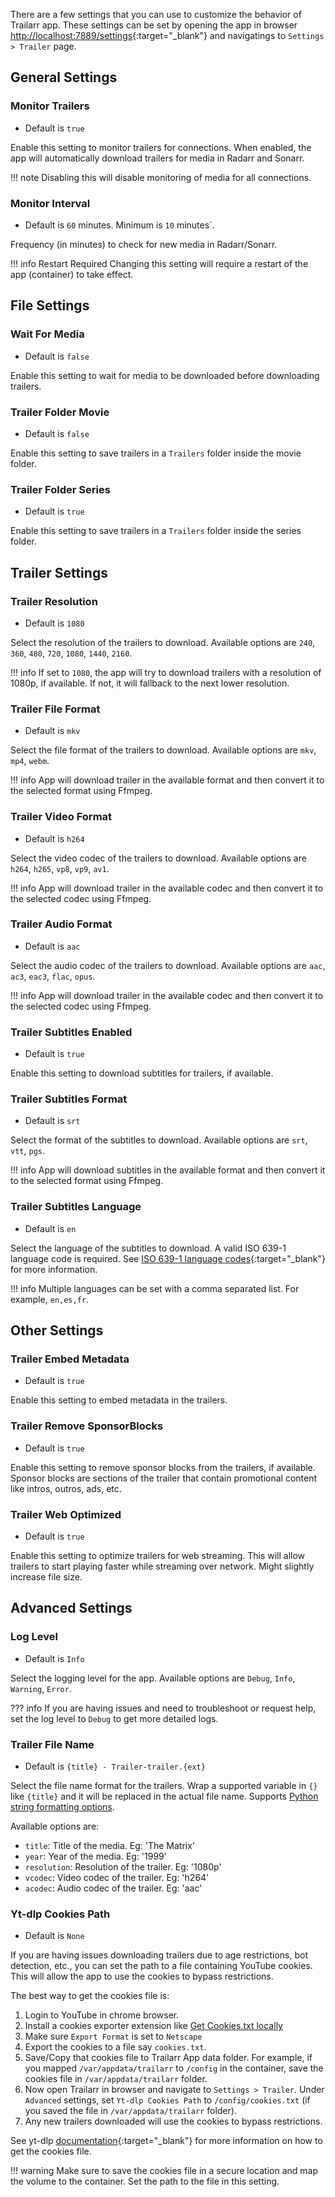 There are a few settings that you can use to customize the behavior of Trailarr app. These settings can be set by opening the app in browser [http://localhost:7889/settings](http://localhost:8000/settings){:target="_blank"} and navigatings  to `Settings > Trailer` page.

## General Settings

### Monitor Trailers

- Default is `true`

Enable this setting to monitor trailers for connections. When enabled, the app will automatically download trailers for media in Radarr and Sonarr.

!!! note
    Disabling this will disable monitoring of media for all connections.

### Monitor Interval

- Default is `60` minutes. Minimum is `10` minutes`. 

Frequency (in minutes) to check for new media in Radarr/Sonarr.

!!! info Restart Required
    Changing this setting will require a restart of the app (container) to take effect.


## File Settings

### Wait For Media

- Default is `false`

Enable this setting to wait for media to be downloaded before downloading trailers.

### Trailer Folder Movie

- Default is `false`

Enable this setting to save trailers in a `Trailers` folder inside the movie folder.

### Trailer Folder Series

- Default is `true`

Enable this setting to save trailers in a `Trailers` folder inside the series folder.


## Trailer Settings

### Trailer Resolution

- Default is `1080`

Select the resolution of the trailers to download. Available options are `240`, `360`, `480`, `720`, `1080`, `1440`, `2160`.

!!! info
    If set to `1080`, the app will try to download trailers with a resolution of 1080p, if available. If not, it will fallback to the next lower resolution.

### Trailer File Format

- Default is `mkv`

Select the file format of the trailers to download. Available options are `mkv`, `mp4`, `webm`.

!!! info
    App will download trailer in the available format and then convert it to the selected format using Ffmpeg.

### Trailer Video Format

- Default is `h264`

Select the video codec of the trailers to download. Available options are `h264`, `h265`, `vp8`, `vp9`, `av1`.

!!! info
    App will download trailer in the available codec and then convert it to the selected codec using Ffmpeg.

### Trailer Audio Format

- Default is `aac`

Select the audio codec of the trailers to download. Available options are `aac`, `ac3`, `eac3`, `flac`, `opus`.

!!! info
    App will download trailer in the available codec and then convert it to the selected codec using Ffmpeg.

### Trailer Subtitles Enabled

- Default is `true`

Enable this setting to download subtitles for trailers, if available.

### Trailer Subtitles Format

- Default is `srt`

Select the format of the subtitles to download. Available options are `srt`, `vtt`, `pgs`.

!!! info
    App will download subtitles in the available format and then convert it to the selected format using Ffmpeg.

### Trailer Subtitles Language

- Default is `en`

Select the language of the subtitles to download. A valid ISO 639-1 language code is required. See [ISO 639-1 language codes](https://en.wikipedia.org/wiki/List_of_ISO_639-1_codes){:target="_blank"} for more information.

!!! info
    Multiple languages can be set with a comma separated list. For example, `en,es,fr`.

## Other Settings

### Trailer Embed Metadata

- Default is `true`

Enable this setting to embed metadata in the trailers.

### Trailer Remove SponsorBlocks

- Default is `true`

Enable this setting to remove sponsor blocks from the trailers, if available. Sponsor blocks are sections of the trailer that contain promotional content like intros, outros, ads, etc.

### Trailer Web Optimized

- Default is `true`

Enable this setting to optimize trailers for web streaming. This will allow trailers to start playing faster while streaming over network. Might slightly increase file size.

## Advanced Settings

### Log Level

- Default is `Info`

Select the logging level for the app. Available options are `Debug`, `Info`, `Warning`, `Error`.

??? info
    If you are having issues and need to troubleshoot or request help, set the log level to `Debug` to get more detailed logs.

### Trailer File Name

- Default is `{title} - Trailer-trailer.{ext}`

Select the file name format for the trailers. Wrap a supported variable in `{}` like `{title}` and it will be replaced in the actual file name. Supports [Python string formatting options](https://docs.python.org/3/library/string.html#formatstrings). 

Available options are:

- `title`: Title of the media. Eg: 'The Matrix'
- `year`: Year of the media. Eg: '1999'
- `resolution`: Resolution of the trailer. Eg: '1080p'
- `vcodec`: Video codec of the trailer. Eg: 'h264'
- `acodec`: Audio codec of the trailer. Eg: 'aac'

### Yt-dlp Cookies Path

- Default is `None`

If you are having issues downloading trailers due to age restrictions, bot detection, etc., you can set the path to a file containing YouTube cookies. This will allow the app to use the cookies to bypass restrictions.

The best way to get the cookies file is:

1. Login to YouTube in chrome browser.
2. Install a cookies exporter extension like [Get Cookies.txt locally](https://chromewebstore.google.com/detail/get-cookiestxt-locally/cclelndahbckbenkjhflpdbgdldlbecc?hl=en)
3. Make sure `Export Format` is set to `Netscape`
4. Export the cookies to a file say `cookies.txt`.
5. Save/Copy that cookies file to Trailarr App data folder. For example, if you mapped `/var/appdata/trailarr` to `/config` in the container, save the cookies file in `/var/appdata/trailarr` folder.
6. Now open Trailarr in browser and navigate to `Settings > Trailer`. Under `Advanced` settings, set `Yt-dlp Cookies Path` to `/config/cookies.txt` (if you saved the file in `/var/appdata/trailarr` folder).
7. Any new trailers downloaded will use the cookies to bypass restrictions.

See yt-dlp [documentation](https://github.com/yt-dlp/yt-dlp){:target="_blank"} for more information on how to get the cookies file.

!!! warning
    Make sure to save the cookies file in a secure location and map the volume to the container. Set the path to the file in this setting.
